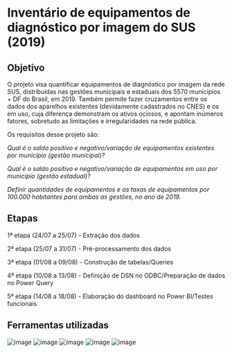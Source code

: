 # Inventário de equipamentos de diagnóstico por imagem do SUS (2019)

## Objetivo

O projeto visa quantificar equipamentos de diagnóstico por imagem da rede SUS, distribuídas nas gestões municipais e estaduais dos 5570 municípios + DF do Brasil, em 2019. Também permite fazer cruzamentos entre os dados dos aparelhos existentes (devidamente cadastrados no CNES) e os em uso, cuja diferença demonstram os ativos ociosos, e apontam inúmeros fatores, sobretudo as limitações e irregularidades na rede pública.

Os requisitos desse projeto são:

_Qual é o saldo positivo e negativo/variação de equipamentos existentes por município (gestão municipal)?_

_Qual é o saldo positivo e negativo/variação de equipamentos em uso por município (gestão estadual)?_

_Definir quantidades de equipamentos e as taxas de equipamentos por 100.000 habitantes para ambas as gestões, no ano de 2019._

## Etapas

1ª etapa (24/07 a 25/07) - Extração dos dados

2ª etapa (25/07 a 31/07) - Pré-processamento dos dados

3ª etapa (01/08 a 09/08) - Construção de tabelas/Queries 

4ª etapa (10/08 a 13/08) - Definição de DSN no ODBC/Preparação de dados no Power Query

5ª etapa (14/08 a 18/08) - Elaboração do dashboard no Power BI/Testes funcionais

## Ferramentas utilizadas

![image](https://user-images.githubusercontent.com/83841974/134596228-eebb1e8c-56e7-4c9d-b9bb-15bfae188a49.png) ![image](https://user-images.githubusercontent.com/83841974/134596323-dd3d6999-49ac-45aa-897b-4d45a3463955.png) ![image](https://user-images.githubusercontent.com/83841974/134596372-1038d7ef-c989-4d91-bc4e-ff31ac48aa51.png) ![image](https://user-images.githubusercontent.com/83841974/134596416-ed9bdd03-48de-463c-99f1-32fe24859b59.png) 
![image](https://user-images.githubusercontent.com/83841974/134596152-137343b7-15a4-4019-ae85-fb372a80f48e.png) 


